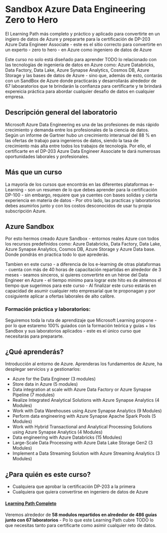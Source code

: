 # Sandbox Azure Data Engineering Zero to Hero

El Learning Path más completo y práctico y aplicado para convertirte en un ingiero de datos de Azure y prepararte para la certificación de DP-203 Azure Data Engineer Associate - este es el sitio correcto para convertirte en un experto - zero to hero - en Azure como ingeniero de datos de Azure 

Este curso no solo está diseñado para aprender TODO lo relacionado con las tecnologías de ingeniería de datos en Azure como: Azure Databricks, Data Factory, Data Lake, Azure Synapse Analytics, Cosmos DB, Azure Storage y las bases de datos de Azure - sino que, además de esto, contarás con un SandBox de Azure donde practicarás y desarrollarás alrededor de 67 laboaratorios que te brindarán la confianza para certificarte y te brindará expereicia práctica para abordar cualquier desafio de datos en cualquier empresa. 

## Descripción general del laboratorio

Microsoft Azure Data Engineering es una de las profesiones de más rápido crecimiento y demanda entre los profesionales de la ciencia de datos. Según un informe de Gartner hubo un crecimiento interanual del 88 % en las ofertas de trabajo para ingenieros de datos, siendo la tasa de crecimiento más alta entre todos los trabajos de tecnología. Por ello, el certificarte en el DP-203 Azure Data Engineer Associate te dará numerosas oportunidades laborales y profesionales.

## Más que un curso 
La mayoría de los cursos que encontrás en las diferentes plataformas e-Learning - son un resumen de lo que debes aprender para la certificación DP-100 - sin embargo, requiere que ya cuentes con bases solidas y cierta experiencia en materia de datos - Por otro lado, las practicas y laboratorios debes asumirlos junto y con los costos desconocidos de usar tu propia subscripción Azure.

## Azure Sandbox
Por esto hermos creado Azure Sandbox - entornos reales Azure con todos los recursos predefinidos como: Azure Databricks, Data Factory, Data Lake, Azure Synapse Analytics, Cosmos DB, Azure Storage y Azure Data base. Donde pondrás en practica todo lo que aprederás.

Tambien en este curso - a diferencia de los e-learning de otras plataformas - cuenta con más de 40 horas de capacitación repartidas en alrededor de 3 meses - seamos sinceros, si quieres convertirte en un héroe del Data Engineer en Azure - el tiempo minimo para lograr este hito es de almenos el tiempo que sugerimos para este curso - Al finalizar este curso estarás en capacidad de asumir cualquier reto empresarial que te proponagan y por cosiguiente aplicar a ofertas laborales de alto calibre.

### Formación práctica y laboratorios:
Seguiremos toda la ruta de aprendizaje que Microsoft Learning propone - por lo que estaremo 100% guiados con la formación teórica y guías + los Sandbox y sus laboratorios aplicados - este es el único curso que necesitarás para prepararte.

## ¿Qué aprenderás?
Introducción al entorno de Azure. Aprenderas los fundamentos de Azure, ha desplegar servicios y a gestionarlos:

- Azure for the Data Engineer (3 modules)
- Store data in Azure (5 modules)
- Data integration at scale with Azure Data Factory or Azure Synapse Pipeline (7 modules)
- Realize Integrated Analytical Solutions with Azure Synapse Analytics (4 Modules)
- Work with Data Warehouses using Azure Synapse Analytics (9 Modules)
- Perform data engineering with Azure Synapse Apache Spark Pools (5 Modules)
- Work with Hybrid Transactional and Analytical Processing Solutions using Azure Synapse Analytics (4 Modules)
- Data engineering with Azure Databricks (15 Modules)
- Large-Scale Data Processing with Azure Data Lake Storage Gen2 (3 Modules)
- Implement a Data Streaming Solution with Azure Streaming Analytics (3 Modules)

## ¿Para quién es este curso?
- Cualquiera que aprobar la certificación DP-203 a la primera
- Cualquiera que quiera convertirse en ingeniero de datos de Azure



#### [Learning Path Completo](https://xploiter-my.sharepoint.com/:x:/g/personal/carlsvelz_xploiter_co/EdpasKUY4d9HqN9eLF5DTaEBGI3Z249ZuG7UNea7XxSQLQ)

Veremos alrededor de **58 modulos repartidos en alrededor de 486 guías junto con 67 laboratorios** - Po lo que este Learning Path cubre TODO lo que necesitas tanto para certificarte como asimir cualquier reto de datos. 

